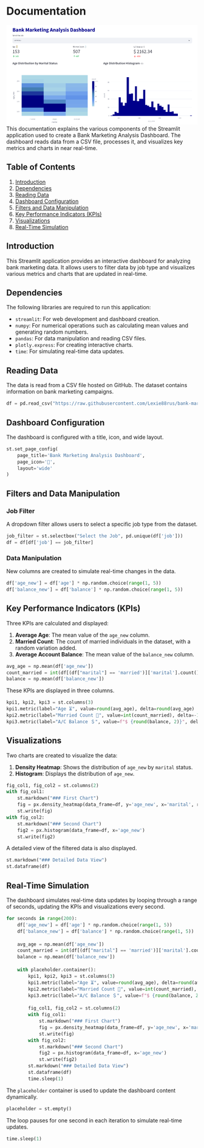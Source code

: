 # Documentation
<img src="dashboard.png" alt="Dashboard Image">
This documentation explains the various components of the Streamlit application used to create a Bank Marketing Analysis Dashboard. The dashboard reads data from a CSV file, processes it, and visualizes key metrics and charts in near real-time.

## Table of Contents

1. [Introduction](#introduction)
2. [Dependencies](#dependencies)
3. [Reading Data](#reading-data)
4. [Dashboard Configuration](#dashboard-configuration)
5. [Filters and Data Manipulation](#filters-and-data-manipulation)
6. [Key Performance Indicators (KPIs)](#key-performance-indicators-kpis)
7. [Visualizations](#visualizations)
8. [Real-Time Simulation](#real-time-simulation)

## Introduction

This Streamlit application provides an interactive dashboard for analyzing bank marketing data. It allows users to filter data by job type and visualizes various metrics and charts that are updated in real-time.

## Dependencies

The following libraries are required to run this application:

- `streamlit`: For web development and dashboard creation.
- `numpy`: For numerical operations such as calculating mean values and generating random numbers.
- `pandas`: For data manipulation and reading CSV files.
- `plotly.express`: For creating interactive charts.
- `time`: For simulating real-time data updates.

## Reading Data

The data is read from a CSV file hosted on GitHub. The dataset contains information on bank marketing campaigns.

```python
df = pd.read_csv("https://raw.githubusercontent.com/Lexie88rus/bank-marketing-analysis/master/bank.csv")
```

## Dashboard Configuration

The dashboard is configured with a title, icon, and wide layout.

```python
st.set_page_config(
    page_title='Bank Marketing Analysis Dashboard',
    page_icon='🏦',
    layout='wide'
)
```

## Filters and Data Manipulation

### Job Filter

A dropdown filter allows users to select a specific job type from the dataset.

```python
job_filter = st.selectbox("Select the Job", pd.unique(df['job']))
df = df[df['job'] == job_filter]
```

### Data Manipulation

New columns are created to simulate real-time changes in the data.

```python
df['age_new'] = df['age'] * np.random.choice(range(1, 5))
df['balance_new'] = df['balance'] * np.random.choice(range(1, 5))
```

## Key Performance Indicators (KPIs)

Three KPIs are calculated and displayed:

1. **Average Age**: The mean value of the `age_new` column.
2. **Married Count**: The count of married individuals in the dataset, with a random variation added.
3. **Average Account Balance**: The mean value of the `balance_new` column.

```python
avg_age = np.mean(df['age_new'])
count_married = int(df[(df["marital"] == 'married')]['marital'].count() + np.random.choice(range(1, 30)))
balance = np.mean(df['balance_new'])
```

These KPIs are displayed in three columns.

```python
kpi1, kpi2, kpi3 = st.columns(3)
kpi1.metric(label="Age ⏳", value=round(avg_age), delta=round(avg_age) - 10)
kpi2.metric(label="Married Count 💍", value=int(count_married), delta=-10 + count_married)
kpi3.metric(label="A/C Balance ＄", value=f"$ {round(balance, 2)}", delta=-round(balance / count_married) * 100)
```

## Visualizations

Two charts are created to visualize the data:

1. **Density Heatmap**: Shows the distribution of `age_new` by `marital` status.
2. **Histogram**: Displays the distribution of `age_new`.

```python
fig_col1, fig_col2 = st.columns(2)
with fig_col1:
    st.markdown("### First Chart")
    fig = px.density_heatmap(data_frame=df, y='age_new', x='marital', range_color=(1, 120))
    st.write(fig)
with fig_col2:
    st.markdown("### Second Chart")
    fig2 = px.histogram(data_frame=df, x='age_new')
    st.write(fig2)
```

A detailed view of the filtered data is also displayed.

```python
st.markdown("### Detailed Data View")
st.dataframe(df)
```

## Real-Time Simulation

The dashboard simulates real-time data updates by looping through a range of seconds, updating the KPIs and visualizations every second.

```python
for seconds in range(200):
    df['age_new'] = df['age'] * np.random.choice(range(1, 5))
    df['balance_new'] = df['balance'] * np.random.choice(range(1, 5))

    avg_age = np.mean(df['age_new'])
    count_married = int(df[(df["marital"] == 'married')]['marital'].count() + np.random.choice(range(1, 30)))
    balance = np.mean(df['balance_new'])

    with placeholder.container():
        kpi1, kpi2, kpi3 = st.columns(3)
        kpi1.metric(label="Age ⏳", value=round(avg_age), delta=round(avg_age) - 10)
        kpi2.metric(label="Married Count 💍", value=int(count_married), delta=-10 + count_married)
        kpi3.metric(label="A/C Balance ＄", value=f"$ {round(balance, 2)}", delta=-round(balance / count_married) * 100)

        fig_col1, fig_col2 = st.columns(2)
        with fig_col1:
            st.markdown("### First Chart")
            fig = px.density_heatmap(data_frame=df, y='age_new', x='marital', range_color=(1, 120))
            st.write(fig)
        with fig_col2:
            st.markdown("### Second Chart")
            fig2 = px.histogram(data_frame=df, x='age_new')
            st.write(fig2)
        st.markdown("### Detailed Data View")
        st.dataframe(df)
        time.sleep(1)
```

The `placeholder` container is used to update the dashboard content dynamically.

```python
placeholder = st.empty()
```

The loop pauses for one second in each iteration to simulate real-time updates.

```python
time.sleep(1)
```
